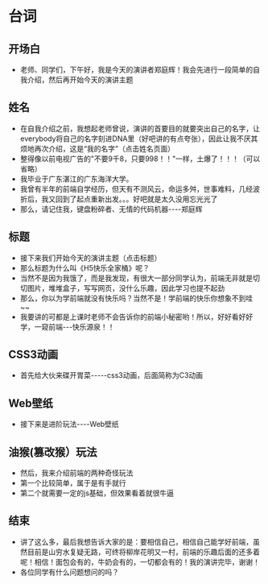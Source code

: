 # 台词

## 开场白

- 老师、同学们，下午好，我是今天的演讲者郑庭辉！我会先进行一段简单的自我介绍，然后再开始今天的演讲主题

## 姓名

- 在自我介绍之前，我想起老师曾说，演讲的首要目的就要突出自己的名字，让everybody将自己的名字刻进DNA里（好吧讲的有点夸张），因此让我不厌其烦地再次介绍，这是“我的名字”（点击姓名页面）
- 整得像以前电视广告的"不要9千8，只要998！！"一样，土爆了！！！（可以省略）
- 我毕业于广东湛江的广东海洋大学。
- 我曾有半年的前端自学经历，但天有不测风云，命运多舛，世事难料，几经波折后，我又回到了起点重新出发。。。好吧就是太久没用忘光光了
- 那么，请记住我，键盘粉碎者、无情的代码机器----郑庭辉

## 标题

- 接下来我们开始今天的演讲主题（点击标题）
- 那么标题为什么叫《H5快乐全家桶》呢？
- 当然不是因为我饿了，而是我发现，有很大一部分同学认为，前端无非就是切切图片，堆堆盒子，写写网页，没什么乐趣，因此学习也提不起劲
- 那么，你以为学前端就没有快乐吗？当然不是！学前端的快乐你想象不到哇~~
- 我要讲的可都是上课时老师不会告诉你的前端小秘密哟！所以，好好看好好学，一窥前端---快乐源泉！！

## 

## CSS3动画

- 首先给大伙来碟开胃菜-----css3动画，后面简称为C3动画

## Web壁纸

- 接下来是进阶玩法----Web壁纸

## 油猴(篡改猴）玩法

- 然后，我来介绍前端的两种奇怪玩法
- 第一个比较简单，属于是有手就行
- 第二个就需要一定的js基础，但效果看着就很牛逼

## 结束

- 讲了这么多，最后我想告诉大家的是：要相信自己，相信自己能学好前端，虽然目前是山穷水复疑无路，可终将柳岸花明又一村，前端的乐趣后面的还多着呢！相信！面包会有的，牛奶会有的，一切都会有的！我的演讲完毕，谢谢！
- 各位同学有什么问题想问的吗？

